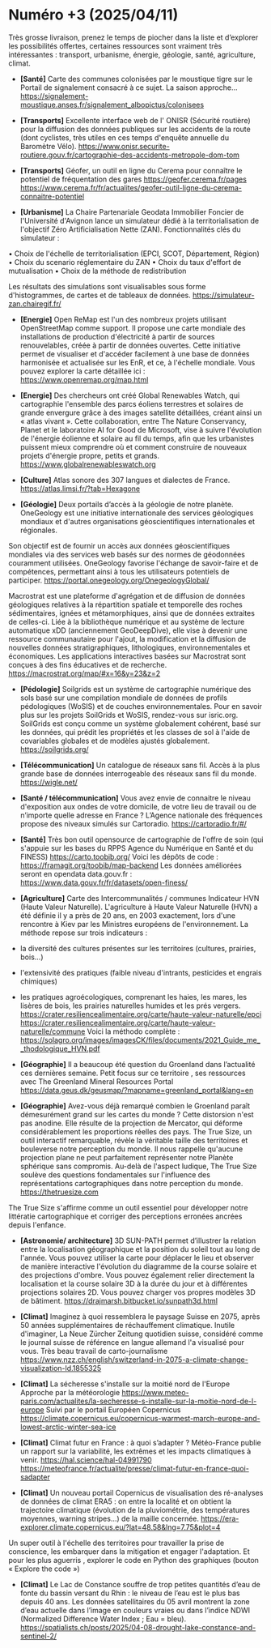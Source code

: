 # Numéro +3 (2025/04/11)

Très grosse livraison, prenez le temps de piocher dans la liste et d’explorer les possibilités offertes, certaines ressources sont vraiment très intéressantes : transport, urbanisme, énergie, géologie, santé, agriculture, climat.


- **[Santé]** Carte des communes colonisées par le moustique tigre sur le Portail de signalement consacré à ce sujet. La saison approche…
https://signalement-moustique.anses.fr/signalement_albopictus/colonisees

- **[Transports]** Excellente interface web de l' ONISR (Sécurité routière) pour la diffusion des données publiques sur les accidents de la route (dont cyclistes, très utiles en ces temps d'enquête annuelle du Baromètre Vélo).
https://www.onisr.securite-routiere.gouv.fr/cartographie-des-accidents-metropole-dom-tom

- **[Transports]** Géofer, un outil en ligne du Cerema pour connaître le potentiel de fréquentation des gares
https://geofer.cerema.fr/pages
https://www.cerema.fr/fr/actualites/geofer-outil-ligne-du-cerema-connaitre-potentiel

- **[Urbanisme]** La  Chaire Partenariale Geodata Immobilier Foncier de l'Université d'Avignon lance un simulateur dédié à la territorialisation de l'objectif Zéro Artificialisation Nette (ZAN). Fonctionnalités clés du simulateur :

• Choix de l'échelle de territorialisation (EPCI, SCOT, Département, Région)
• Choix du scenario réglementaire du ZAN
• Choix du taux d'effort de mutualisation
• Choix de la méthode de redistribution

Les résultats des simulations sont visualisables sous forme d'histogrammes, de cartes et de tableaux de données.
https://simulateur-zan.chairegif.fr/

- **[Energie]** Open ReMap est l'un des nombreux projets utilisant OpenStreetMap comme support. Il propose une carte mondiale des installations de production d'électricité à partir de sources renouvelables, créée à partir de données ouvertes.
Cette initiative permet de visualiser et d'accéder facilement à une base de données harmonisée et actualisée sur les EnR, et ce, à l'échelle mondiale.
Vous pouvez explorer la carte détaillée ici : https://www.openremap.org/map.html

- **[Energie]** Des chercheurs ont créé Global Renewables Watch, qui cartographie l'ensemble des parcs éoliens terrestres et solaires de grande envergure grâce à des images satellite détaillées, créant ainsi un « atlas vivant ».
Cette collaboration, entre The Nature Conservancy, Planet et le laboratoire AI for Good de Microsoft, vise à suivre l'évolution de l'énergie éolienne et solaire au fil du temps, afin que les urbanistes puissent mieux comprendre où et comment construire de nouveaux projets d'énergie propre, petits et grands.
https://www.globalrenewableswatch.org

- **[Culture]** Atlas sonore des 307 langues et dialectes de France.
https://atlas.limsi.fr/?tab=Hexagone

- **[Géologie]** Deux portails d’accès à la géologie de notre planète. 
OneGeology est une initiative internationale des services géologiques mondiaux et d'autres organisations géoscientifiques internationales et régionales.

Son objectif est de fournir un accès aux données géoscientifiques mondiales via des services web basés sur des normes de géodonnées couramment utilisées. OneGeology favorise l'échange de savoir-faire et de compétences, permettant ainsi à tous les utilisateurs potentiels de participer.
https://portal.onegeology.org/OnegeologyGlobal/

Macrostrat est une plateforme d'agrégation et de diffusion de données géologiques relatives à la répartition spatiale et temporelle des roches sédimentaires, ignées et métamorphiques, ainsi que de données extraites de celles-ci. Liée à la bibliothèque numérique et au système de lecture automatique xDD (anciennement GeoDeepDive), elle vise à devenir une ressource communautaire pour l'ajout, la modification et la diffusion de nouvelles données stratigraphiques, lithologiques, environnementales et économiques. Les applications interactives basées sur Macrostrat sont conçues à des fins éducatives et de recherche.
https://macrostrat.org/map/#x=16&y=23&z=2

- **[Pédologie]** Soilgrids est un système de cartographie numérique des sols basé sur une compilation mondiale de données de profils pédologiques (WoSIS) et de couches environnementales. Pour en savoir plus sur les projets SoilGrids et WoSIS, rendez-vous sur isric.org.
SoilGrids est conçu comme un système globalement cohérent, basé sur les données, qui prédit les propriétés et les classes de sol à l'aide de covariables globales et de modèles ajustés globalement.
https://soilgrids.org/

- **[Télécommunication]** Un catalogue de réseaux sans fil. Accès à la plus grande base de données interrogeable des réseaux sans fil du monde.
https://wigle.net/

- **[Santé / télécommunication]** Vous avez envie de connaitre le niveau d'exposition aux ondes de votre domicile, de votre lieu de travail ou de n’importe quelle adresse en France ? L’Agence nationale des fréquences propose des niveaux simulés sur Cartoradio.
https://cartoradio.fr/#/

- **[Santé]** Très bon outil opensource de cartographie de l'offre de soin (qui s'appuie sur les bases du RPPS Agence du Numérique en Santé et du FINESS)
https://carto.toobib.org/
Voici les dépôts de code : https://framagit.org/toobib/map-backend
Les données améliorées seront en opendata data.gouv.fr :
https://www.data.gouv.fr/fr/datasets/open-finess/

- **[Agriculture]** Carte des Intercommunalités / communes Indicateur HVN (Haute Valeur Naturelle). L'agriculture à Haute Valeur Naturelle (HVN) a été définie il y a près de 20 ans, en 2003 exactement, lors d'une rencontre à Kiev par les Ministres européens de l'environnement. La méthode repose sur trois indicateurs :
- la diversité des cultures présentes sur les territoires (cultures, prairies, bois...)
- l'extensivité des pratiques (faible niveau d'intrants, pesticides et engrais chimiques)
- les pratiques agroécologiques, comprenant les haies, les mares, les lisères de bois, les prairies naturelles humides et les prés vergers. 
https://crater.resiliencealimentaire.org/carte/haute-valeur-naturelle/epci
https://crater.resiliencealimentaire.org/carte/haute-valeur-naturelle/commune
Voici la méthodo complète : https://solagro.org/images/imagesCK/files/documents/2021_Guide_me__thodologique_HVN.pdf


- **[Géographie]** Il a beaucoup été question du Groenland dans l’actualité ces dernières semaine. Petit focus sur ce territoire , ses ressources avec The Greenland Mineral Resources Portal
https://data.geus.dk/geusmap/?mapname=greenland_portal&lang=en

- **[Géographie]** Avez-vous déjà remarqué combien le Groenland paraît démesurément grand sur les cartes du monde ? Cette distorsion n'est pas anodine. Elle résulte de la projection de Mercator, qui déforme considérablement les proportions réelles des pays. The True Size, un outil interactif remarquable, révèle la véritable taille des territoires et bouleverse notre perception du monde. Il nous rappelle qu'aucune projection plane ne peut parfaitement représenter notre Planète sphérique sans compromis. Au-delà de l'aspect ludique, The True Size soulève des questions fondamentales sur l'influence des représentations cartographiques dans notre perception du monde.
https://thetruesize.com

The True Size s'affirme comme un outil essentiel pour développer notre littératie cartographique et corriger des perceptions erronées ancrées depuis l'enfance.

- **[Astronomie/ architecture]** 3D SUN-PATH permet d’illustrer la relation entre la localisation géographique et la position du soleil tout au long de l'année. Vous pouvez utiliser la carte pour déplacer le lieu et observer de manière interactive l'évolution du diagramme de la course solaire et des projections d'ombre. Vous pouvez également relier directement la localisation et la course solaire 3D à la durée du jour et à différentes projections solaires 2D. Vous pouvez charger vos propres modèles 3D de bâtiment.
https://drajmarsh.bitbucket.io/sunpath3d.html

- **[Climat]** Imaginez à quoi ressemblera le paysage Suisse en 2075, après 50 années supplémentaires de réchauffement climatique. Inutile d'imaginer, La Neue Zürcher Zeitung quotidien suisse, considéré comme le journal suisse de référence en langue allemand l'a visualisé pour vous. Très beau travail de carto-journalisme
https://www.nzz.ch/english/switzerland-in-2075-a-climate-change-visualization-ld.1855325

- **[Climat]** La sécheresse s'installe sur la moitié nord de l'Europe
Approche par la météorologie https://www.meteo-paris.com/actualites/la-secheresse-s-installe-sur-la-moitie-nord-de-l-europe
Suivi par le portail Européen Copernicus
https://climate.copernicus.eu/copernicus-warmest-march-europe-and-lowest-arctic-winter-sea-ice

- **[Climat]** Climat futur en France : à quoi s’adapter ? Météo-France publie un rapport sur la variabilité, les extrêmes et les impacts climatiques à venir.
https://hal.science/hal-04991790
https://meteofrance.fr/actualite/presse/climat-futur-en-france-quoi-sadapter

- **[Climat]** Un nouveau portail Copernicus de visualisation des ré-analyses de données de climat ERA5 : on entre la localité et on obtient la trajectoire climatique (évolution de la pluviométrie, des températures moyennes, warning stripes...) de la maille concernée.
https://era-explorer.climate.copernicus.eu/?lat=48.58&lng=7.75&plot=4

Un super outil à l'échelle des territoires pour travailler la prise de conscience, les embarquer dans la mitigation et engager l'adaptation.
Et pour les plus aguerris , explorer le code en Python des graphiques (bouton « Explore the code »)

- **[Climat]** Le Lac de Constance souffre de trop petites quantités d’eau de fonte du bassin versant du Rhin : le niveau de l’eau est le plus bas depuis 40 ans. Les données satellitaires du 05 avril montrent la zone d’eau actuelle dans l’image en couleurs vraies ou dans l’indice NDWI (Normalized Difference Water Index ; Eau = bleu).
https://spatialists.ch/posts/2025/04-08-drought-lake-constance-and-sentinel-2/
